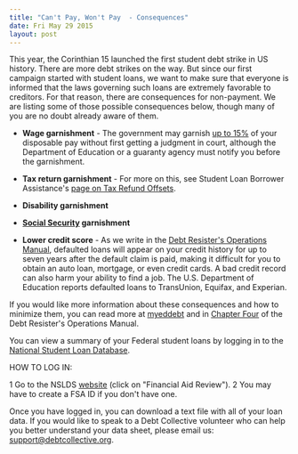 ```yaml
---
title: "Can't Pay, Won't Pay  - Consequences"
date: Fri May 29 2015
layout: post
---
```


This year, the Corinthian 15 launched the first student debt strike in US history. There are more debt strikes on the way. But since our first campaign started with student loans, we want to make sure that everyone is informed that the laws governing such loans are extremely favorable to creditors. For that reason, there are consequences for non-payment.  We are listing some of those possible consequences below, though many of you are no doubt already aware of them.
 
* **Wage garnishment** - The government may garnish [up to 15%](http://www.studentloanborrowerassistance.org/collections/government-collection-tools/admin-wage-garnishments/) of your disposable pay without first getting a judgment in court, although the Department of Education or a guaranty agency must notify you before the garnishment.

* **Tax return garnishment** - For more on this, see Student Loan Borrower Assistance's [page on Tax Refund Offsets](http://www.studentloanborrowerassistance.org/collections/government-collection-tools/tax-offsets/).

* **Disability garnishment**

* **[Social Security](http://www.studentloanborrowerassistance.org/collections/government-collection-tools/benefits-offsets/) garnishment**

* **Lower credit score** - As we write in the [Debt Resister's Operations Manual](http://strikedebt.org/drom/chapter-four/), defaulted loans will appear on your credit history for up to seven years after the default claim is paid, making it difficult for you to obtain an auto loan, mortgage, or even credit cards. A bad credit record can also harm your ability to find a job. The U.S. Department of Education reports defaulted loans to TransUnion, Equifax, and Experian.
 
If you would like more information about these consequences and how to minimize them, you can read more at [myeddebt](https://www.myeddebt.com/borrower/) and in [Chapter Four](http://strikedebt.org/drom/chapter-four/) of the Debt Resister's Operations Manual.
 
You can view a summary of your Federal student loans by logging in to the [National Student Loan Database](http://www.nslds.ed.gov/nslds/nslds_SA/).

 
HOW TO LOG IN:
 
1      Go to the NSLDS [website](https://www.nslds.ed.gov/nslds/nslds_SA/) (click on "Financial Aid Review").
2      You may have to create a FSA ID if you don't have one. 

Once you have logged in, you can download a text file with all of your loan data.  If you would like to speak to a Debt Collective volunteer who can help you better understand your data sheet, please email us: support@debtcollective.org. 
